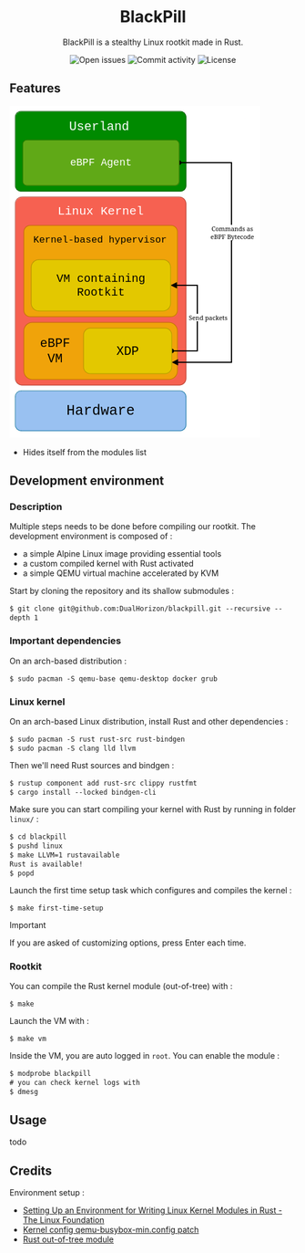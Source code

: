 <h1 align="center">BlackPill</h1>
<p align="center">BlackPill is a stealthy Linux rootkit made in Rust.<p>
<div align="center">
    <img alt="Open issues"     src="https://img.shields.io/github/issues/DualHorizon/blackpill?style=for-the-badge&color=%23973B21&labelColor=%230C1510">
    <img alt="Commit activity" src="https://img.shields.io/github/commit-activity/w/DualHorizon/blackpill?style=for-the-badge&color=%23973B21&labelColor=%230C1510">
    <img alt="License"         src="https://img.shields.io/github/license/DualHorizon/blackpill?style=for-the-badge&color=%23973B21&labelColor=%230C1510">
</div>

## Features

![Rootkit simple architecture schema](assets/blackpill-rootkit-overview.drawio.png)

- Hides itself from the modules list

## Development environment

### Description

Multiple steps needs to be done before compiling our rootkit. The development environment is composed of :
- a simple Alpine Linux image providing essential tools
- a custom compiled kernel with Rust activated
- a simple QEMU virtual machine accelerated by KVM

Start by cloning the repository and its shallow submodules :
```shell
$ git clone git@github.com:DualHorizon/blackpill.git --recursive --depth 1
```

### Important dependencies

On an arch-based distribution :

```shell
$ sudo pacman -S qemu-base qemu-desktop docker grub
```

### Linux kernel

On an arch-based Linux distribution, install Rust and other dependencies :

```shell
$ sudo pacman -S rust rust-src rust-bindgen
$ sudo pacman -S clang lld llvm
```

Then we'll need Rust sources and bindgen :

```shell
$ rustup component add rust-src clippy rustfmt
$ cargo install --locked bindgen-cli
```

Make sure you can start compiling your kernel with Rust by running in folder `linux/` :

```shell
$ cd blackpill
$ pushd linux
$ make LLVM=1 rustavailable
Rust is available!
$ popd
```

Launch the first time setup task which configures and compiles the kernel :

```shell
$ make first-time-setup
```

> [!IMPORTANT]
> If you are asked of customizing options, press Enter each time.

### Rootkit

You can compile the Rust kernel module (out-of-tree) with :

```shell
$ make
```

Launch the VM with :

```shell
$ make vm
```

Inside the VM, you are auto logged in `root`. You can enable the module :

```shell
$ modprobe blackpill
# you can check kernel logs with
$ dmesg
```

## Usage

todo

## Credits

Environment setup :
- [Setting Up an Environment for Writing Linux Kernel Modules in Rust - The Linux Foundation](https://www.youtube.com/watch?v=tPs1uRqOnlk)
- [Kernel config qemu-busybox-min.config patch](https://lore.kernel.org/rust-for-linux/20230609063118.24852-18-amiculas@cisco.com/)
- [Rust out-of-tree module](https://github.com/Rust-for-Linux/rust-out-of-tree-module)
